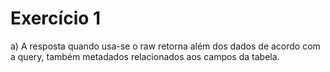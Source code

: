 # Exercício 1

a) A resposta quando usa-se o raw retorna além dos dados de acordo com a query, também metadados relacionados aos campos da tabela.
